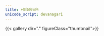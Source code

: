 ```yaml
---
title: +विकिचित्राणि
unicode_script: devanagari
---
```

{{< gallery dir="." figureClass="thumbnail">}}
